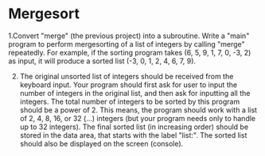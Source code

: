 # Mergesort

1.Convert "merge" (the previous project) into a subroutine. Write a "main" program to perform mergesorting of a list of integers by calling "merge" repeatedly. For example, if the sorting program takes (6, 5, 9, 1, 7, 0, -3, 2) as input, it will produce a sorted list (-3, 0, 1, 2, 4, 6, 7, 9).


2. The original unsorted list of integers should be received from the keyboard input. Your program should first ask for user to input the number of integers in the original list, and then ask for inputting all the integers. The total number of integers to be sorted by this program should be a power of 2. This means, the program should work with a list of 2, 4, 8, 16, or 32 (...) integers (but your program needs only to handle up to 32 integers).
The final sorted list (in increasing order) should be stored in the data area, that starts with the label "list:". The sorted list should also be displayed on the screen (console).

